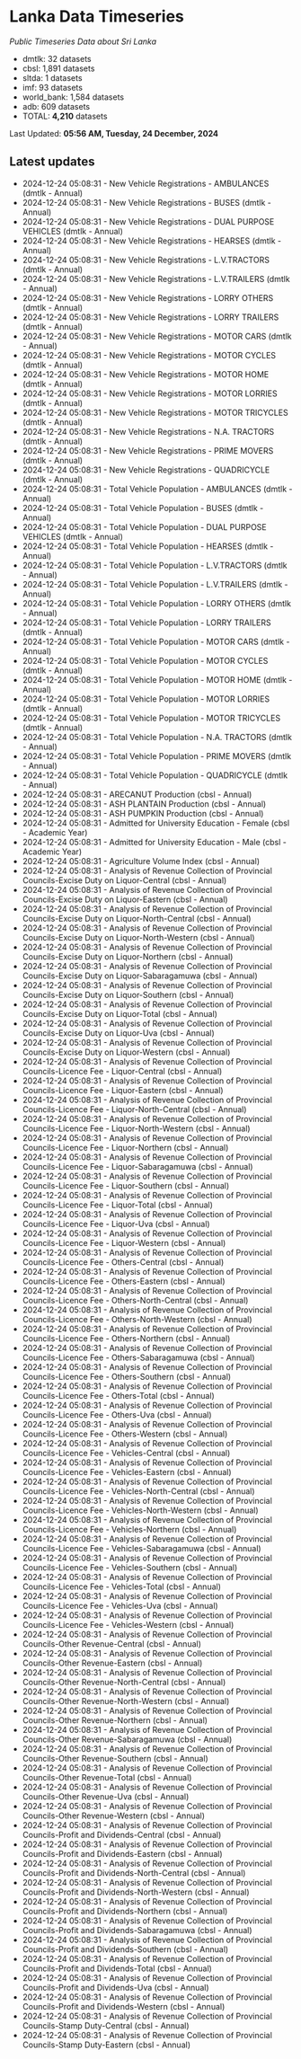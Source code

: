 # Lanka Data Timeseries
*Public Timeseries Data about Sri Lanka*

* dmtlk: 32 datasets
* cbsl: 1,891 datasets
* sltda: 1 datasets
* imf: 93 datasets
* world_bank: 1,584 datasets
* adb: 609 datasets
* TOTAL: **4,210** datasets

Last Updated: **05:56 AM, Tuesday, 24 December, 2024**

## Latest updates

* 2024-12-24 05:08:31 - New Vehicle Registrations - AMBULANCES (dmtlk - Annual)
* 2024-12-24 05:08:31 - New Vehicle Registrations - BUSES (dmtlk - Annual)
* 2024-12-24 05:08:31 - New Vehicle Registrations - DUAL PURPOSE VEHICLES (dmtlk - Annual)
* 2024-12-24 05:08:31 - New Vehicle Registrations - HEARSES (dmtlk - Annual)
* 2024-12-24 05:08:31 - New Vehicle Registrations - L.V.TRACTORS (dmtlk - Annual)
* 2024-12-24 05:08:31 - New Vehicle Registrations - L.V.TRAILERS (dmtlk - Annual)
* 2024-12-24 05:08:31 - New Vehicle Registrations - LORRY OTHERS (dmtlk - Annual)
* 2024-12-24 05:08:31 - New Vehicle Registrations - LORRY TRAILERS (dmtlk - Annual)
* 2024-12-24 05:08:31 - New Vehicle Registrations - MOTOR CARS (dmtlk - Annual)
* 2024-12-24 05:08:31 - New Vehicle Registrations - MOTOR CYCLES (dmtlk - Annual)
* 2024-12-24 05:08:31 - New Vehicle Registrations - MOTOR HOME (dmtlk - Annual)
* 2024-12-24 05:08:31 - New Vehicle Registrations - MOTOR LORRIES (dmtlk - Annual)
* 2024-12-24 05:08:31 - New Vehicle Registrations - MOTOR TRICYCLES (dmtlk - Annual)
* 2024-12-24 05:08:31 - New Vehicle Registrations - N.A. TRACTORS (dmtlk - Annual)
* 2024-12-24 05:08:31 - New Vehicle Registrations - PRIME MOVERS (dmtlk - Annual)
* 2024-12-24 05:08:31 - New Vehicle Registrations - QUADRICYCLE (dmtlk - Annual)
* 2024-12-24 05:08:31 - Total Vehicle Population - AMBULANCES (dmtlk - Annual)
* 2024-12-24 05:08:31 - Total Vehicle Population - BUSES (dmtlk - Annual)
* 2024-12-24 05:08:31 - Total Vehicle Population - DUAL PURPOSE VEHICLES (dmtlk - Annual)
* 2024-12-24 05:08:31 - Total Vehicle Population - HEARSES (dmtlk - Annual)
* 2024-12-24 05:08:31 - Total Vehicle Population - L.V.TRACTORS (dmtlk - Annual)
* 2024-12-24 05:08:31 - Total Vehicle Population - L.V.TRAILERS (dmtlk - Annual)
* 2024-12-24 05:08:31 - Total Vehicle Population - LORRY OTHERS (dmtlk - Annual)
* 2024-12-24 05:08:31 - Total Vehicle Population - LORRY TRAILERS (dmtlk - Annual)
* 2024-12-24 05:08:31 - Total Vehicle Population - MOTOR CARS (dmtlk - Annual)
* 2024-12-24 05:08:31 - Total Vehicle Population - MOTOR CYCLES (dmtlk - Annual)
* 2024-12-24 05:08:31 - Total Vehicle Population - MOTOR HOME (dmtlk - Annual)
* 2024-12-24 05:08:31 - Total Vehicle Population - MOTOR LORRIES (dmtlk - Annual)
* 2024-12-24 05:08:31 - Total Vehicle Population - MOTOR TRICYCLES (dmtlk - Annual)
* 2024-12-24 05:08:31 - Total Vehicle Population - N.A. TRACTORS (dmtlk - Annual)
* 2024-12-24 05:08:31 - Total Vehicle Population - PRIME MOVERS (dmtlk - Annual)
* 2024-12-24 05:08:31 - Total Vehicle Population - QUADRICYCLE (dmtlk - Annual)
* 2024-12-24 05:08:31 - ARECANUT Production (cbsl - Annual)
* 2024-12-24 05:08:31 - ASH PLANTAIN Production (cbsl - Annual)
* 2024-12-24 05:08:31 - ASH PUMPKIN Production (cbsl - Annual)
* 2024-12-24 05:08:31 - Admitted for University Education - Female (cbsl - Academic Year)
* 2024-12-24 05:08:31 - Admitted for University Education - Male (cbsl - Academic Year)
* 2024-12-24 05:08:31 - Agriculture Volume Index (cbsl - Annual)
* 2024-12-24 05:08:31 - Analysis of Revenue Collection of Provincial Councils-Excise Duty on Liquor-Central (cbsl - Annual)
* 2024-12-24 05:08:31 - Analysis of Revenue Collection of Provincial Councils-Excise Duty on Liquor-Eastern (cbsl - Annual)
* 2024-12-24 05:08:31 - Analysis of Revenue Collection of Provincial Councils-Excise Duty on Liquor-North-Central (cbsl - Annual)
* 2024-12-24 05:08:31 - Analysis of Revenue Collection of Provincial Councils-Excise Duty on Liquor-North-Western (cbsl - Annual)
* 2024-12-24 05:08:31 - Analysis of Revenue Collection of Provincial Councils-Excise Duty on Liquor-Northern (cbsl - Annual)
* 2024-12-24 05:08:31 - Analysis of Revenue Collection of Provincial Councils-Excise Duty on Liquor-Sabaragamuwa (cbsl - Annual)
* 2024-12-24 05:08:31 - Analysis of Revenue Collection of Provincial Councils-Excise Duty on Liquor-Southern (cbsl - Annual)
* 2024-12-24 05:08:31 - Analysis of Revenue Collection of Provincial Councils-Excise Duty on Liquor-Total (cbsl - Annual)
* 2024-12-24 05:08:31 - Analysis of Revenue Collection of Provincial Councils-Excise Duty on Liquor-Uva (cbsl - Annual)
* 2024-12-24 05:08:31 - Analysis of Revenue Collection of Provincial Councils-Excise Duty on Liquor-Western (cbsl - Annual)
* 2024-12-24 05:08:31 - Analysis of Revenue Collection of Provincial Councils-Licence Fee - Liquor-Central (cbsl - Annual)
* 2024-12-24 05:08:31 - Analysis of Revenue Collection of Provincial Councils-Licence Fee - Liquor-Eastern (cbsl - Annual)
* 2024-12-24 05:08:31 - Analysis of Revenue Collection of Provincial Councils-Licence Fee - Liquor-North-Central (cbsl - Annual)
* 2024-12-24 05:08:31 - Analysis of Revenue Collection of Provincial Councils-Licence Fee - Liquor-North-Western (cbsl - Annual)
* 2024-12-24 05:08:31 - Analysis of Revenue Collection of Provincial Councils-Licence Fee - Liquor-Northern (cbsl - Annual)
* 2024-12-24 05:08:31 - Analysis of Revenue Collection of Provincial Councils-Licence Fee - Liquor-Sabaragamuwa (cbsl - Annual)
* 2024-12-24 05:08:31 - Analysis of Revenue Collection of Provincial Councils-Licence Fee - Liquor-Southern (cbsl - Annual)
* 2024-12-24 05:08:31 - Analysis of Revenue Collection of Provincial Councils-Licence Fee - Liquor-Total (cbsl - Annual)
* 2024-12-24 05:08:31 - Analysis of Revenue Collection of Provincial Councils-Licence Fee - Liquor-Uva (cbsl - Annual)
* 2024-12-24 05:08:31 - Analysis of Revenue Collection of Provincial Councils-Licence Fee - Liquor-Western (cbsl - Annual)
* 2024-12-24 05:08:31 - Analysis of Revenue Collection of Provincial Councils-Licence Fee - Others-Central (cbsl - Annual)
* 2024-12-24 05:08:31 - Analysis of Revenue Collection of Provincial Councils-Licence Fee - Others-Eastern (cbsl - Annual)
* 2024-12-24 05:08:31 - Analysis of Revenue Collection of Provincial Councils-Licence Fee - Others-North-Central (cbsl - Annual)
* 2024-12-24 05:08:31 - Analysis of Revenue Collection of Provincial Councils-Licence Fee - Others-North-Western (cbsl - Annual)
* 2024-12-24 05:08:31 - Analysis of Revenue Collection of Provincial Councils-Licence Fee - Others-Northern (cbsl - Annual)
* 2024-12-24 05:08:31 - Analysis of Revenue Collection of Provincial Councils-Licence Fee - Others-Sabaragamuwa (cbsl - Annual)
* 2024-12-24 05:08:31 - Analysis of Revenue Collection of Provincial Councils-Licence Fee - Others-Southern (cbsl - Annual)
* 2024-12-24 05:08:31 - Analysis of Revenue Collection of Provincial Councils-Licence Fee - Others-Total (cbsl - Annual)
* 2024-12-24 05:08:31 - Analysis of Revenue Collection of Provincial Councils-Licence Fee - Others-Uva (cbsl - Annual)
* 2024-12-24 05:08:31 - Analysis of Revenue Collection of Provincial Councils-Licence Fee - Others-Western (cbsl - Annual)
* 2024-12-24 05:08:31 - Analysis of Revenue Collection of Provincial Councils-Licence Fee - Vehicles-Central (cbsl - Annual)
* 2024-12-24 05:08:31 - Analysis of Revenue Collection of Provincial Councils-Licence Fee - Vehicles-Eastern (cbsl - Annual)
* 2024-12-24 05:08:31 - Analysis of Revenue Collection of Provincial Councils-Licence Fee - Vehicles-North-Central (cbsl - Annual)
* 2024-12-24 05:08:31 - Analysis of Revenue Collection of Provincial Councils-Licence Fee - Vehicles-North-Western (cbsl - Annual)
* 2024-12-24 05:08:31 - Analysis of Revenue Collection of Provincial Councils-Licence Fee - Vehicles-Northern (cbsl - Annual)
* 2024-12-24 05:08:31 - Analysis of Revenue Collection of Provincial Councils-Licence Fee - Vehicles-Sabaragamuwa (cbsl - Annual)
* 2024-12-24 05:08:31 - Analysis of Revenue Collection of Provincial Councils-Licence Fee - Vehicles-Southern (cbsl - Annual)
* 2024-12-24 05:08:31 - Analysis of Revenue Collection of Provincial Councils-Licence Fee - Vehicles-Total (cbsl - Annual)
* 2024-12-24 05:08:31 - Analysis of Revenue Collection of Provincial Councils-Licence Fee - Vehicles-Uva (cbsl - Annual)
* 2024-12-24 05:08:31 - Analysis of Revenue Collection of Provincial Councils-Licence Fee - Vehicles-Western (cbsl - Annual)
* 2024-12-24 05:08:31 - Analysis of Revenue Collection of Provincial Councils-Other Revenue-Central (cbsl - Annual)
* 2024-12-24 05:08:31 - Analysis of Revenue Collection of Provincial Councils-Other Revenue-Eastern (cbsl - Annual)
* 2024-12-24 05:08:31 - Analysis of Revenue Collection of Provincial Councils-Other Revenue-North-Central (cbsl - Annual)
* 2024-12-24 05:08:31 - Analysis of Revenue Collection of Provincial Councils-Other Revenue-North-Western (cbsl - Annual)
* 2024-12-24 05:08:31 - Analysis of Revenue Collection of Provincial Councils-Other Revenue-Northern (cbsl - Annual)
* 2024-12-24 05:08:31 - Analysis of Revenue Collection of Provincial Councils-Other Revenue-Sabaragamuwa (cbsl - Annual)
* 2024-12-24 05:08:31 - Analysis of Revenue Collection of Provincial Councils-Other Revenue-Southern (cbsl - Annual)
* 2024-12-24 05:08:31 - Analysis of Revenue Collection of Provincial Councils-Other Revenue-Total (cbsl - Annual)
* 2024-12-24 05:08:31 - Analysis of Revenue Collection of Provincial Councils-Other Revenue-Uva (cbsl - Annual)
* 2024-12-24 05:08:31 - Analysis of Revenue Collection of Provincial Councils-Other Revenue-Western (cbsl - Annual)
* 2024-12-24 05:08:31 - Analysis of Revenue Collection of Provincial Councils-Profit and Dividends-Central (cbsl - Annual)
* 2024-12-24 05:08:31 - Analysis of Revenue Collection of Provincial Councils-Profit and Dividends-Eastern (cbsl - Annual)
* 2024-12-24 05:08:31 - Analysis of Revenue Collection of Provincial Councils-Profit and Dividends-North-Central (cbsl - Annual)
* 2024-12-24 05:08:31 - Analysis of Revenue Collection of Provincial Councils-Profit and Dividends-North-Western (cbsl - Annual)
* 2024-12-24 05:08:31 - Analysis of Revenue Collection of Provincial Councils-Profit and Dividends-Northern (cbsl - Annual)
* 2024-12-24 05:08:31 - Analysis of Revenue Collection of Provincial Councils-Profit and Dividends-Sabaragamuwa (cbsl - Annual)
* 2024-12-24 05:08:31 - Analysis of Revenue Collection of Provincial Councils-Profit and Dividends-Southern (cbsl - Annual)
* 2024-12-24 05:08:31 - Analysis of Revenue Collection of Provincial Councils-Profit and Dividends-Total (cbsl - Annual)
* 2024-12-24 05:08:31 - Analysis of Revenue Collection of Provincial Councils-Profit and Dividends-Uva (cbsl - Annual)
* 2024-12-24 05:08:31 - Analysis of Revenue Collection of Provincial Councils-Profit and Dividends-Western (cbsl - Annual)
* 2024-12-24 05:08:31 - Analysis of Revenue Collection of Provincial Councils-Stamp Duty-Central (cbsl - Annual)
* 2024-12-24 05:08:31 - Analysis of Revenue Collection of Provincial Councils-Stamp Duty-Eastern (cbsl - Annual)